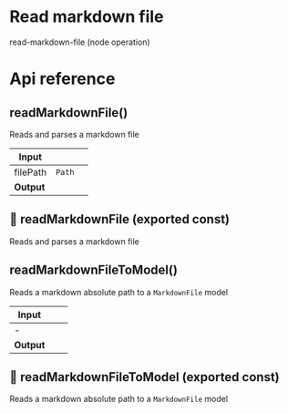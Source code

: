 # Read markdown file

read-markdown-file (node operation)



# Api reference

## readMarkdownFile()

Reads and parses a markdown file


| Input      |    |    |
| ---------- | -- | -- |
| filePath | `Path` |  |
| **Output** |    |    |



## 📄 readMarkdownFile (exported const)

Reads and parses a markdown file


## readMarkdownFileToModel()

Reads a markdown absolute path to a `MarkdownFile` model


| Input      |    |    |
| ---------- | -- | -- |
| - | | |
| **Output** |    |    |



## 📄 readMarkdownFileToModel (exported const)

Reads a markdown absolute path to a `MarkdownFile` model

